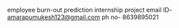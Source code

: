 employee burn-out prediction internship project 
email ID- amarapumukesh123@gmail.com
ph no- 8639895021
